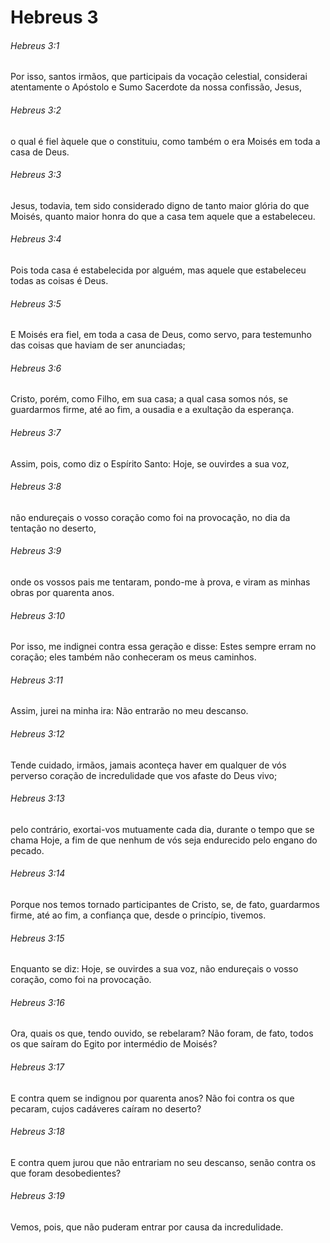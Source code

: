 # Hebreus 3

###### Hebreus 3:1

Por isso, santos irmãos, que participais da vocação celestial, considerai atentamente o Apóstolo e Sumo Sacerdote da nossa confissão, Jesus,

###### Hebreus 3:2

o qual é fiel àquele que o constituiu, como também o era Moisés em toda a casa de Deus.

###### Hebreus 3:3

Jesus, todavia, tem sido considerado digno de tanto maior glória do que Moisés, quanto maior honra do que a casa tem aquele que a estabeleceu.

###### Hebreus 3:4

Pois toda casa é estabelecida por alguém, mas aquele que estabeleceu todas as coisas é Deus.

###### Hebreus 3:5

E Moisés era fiel, em toda a casa de Deus, como servo, para testemunho das coisas que haviam de ser anunciadas;

###### Hebreus 3:6

Cristo, porém, como Filho, em sua casa; a qual casa somos nós, se guardarmos firme, até ao fim, a ousadia e a exultação da esperança.

###### Hebreus 3:7

Assim, pois, como diz o Espírito Santo: Hoje, se ouvirdes a sua voz,

###### Hebreus 3:8

não endureçais o vosso coração como foi na provocação, no dia da tentação no deserto,

###### Hebreus 3:9

onde os vossos pais me tentaram, pondo-me à prova, e viram as minhas obras por quarenta anos.

###### Hebreus 3:10

Por isso, me indignei contra essa geração e disse: Estes sempre erram no coração; eles também não conheceram os meus caminhos.

###### Hebreus 3:11

Assim, jurei na minha ira: Não entrarão no meu descanso.

###### Hebreus 3:12

Tende cuidado, irmãos, jamais aconteça haver em qualquer de vós perverso coração de incredulidade que vos afaste do Deus vivo;

###### Hebreus 3:13

pelo contrário, exortai-vos mutuamente cada dia, durante o tempo que se chama Hoje, a fim de que nenhum de vós seja endurecido pelo engano do pecado.

###### Hebreus 3:14

Porque nos temos tornado participantes de Cristo, se, de fato, guardarmos firme, até ao fim, a confiança que, desde o princípio, tivemos.

###### Hebreus 3:15

Enquanto se diz: Hoje, se ouvirdes a sua voz, não endureçais o vosso coração, como foi na provocação.

###### Hebreus 3:16

Ora, quais os que, tendo ouvido, se rebelaram? Não foram, de fato, todos os que saíram do Egito por intermédio de Moisés?

###### Hebreus 3:17

E contra quem se indignou por quarenta anos? Não foi contra os que pecaram, cujos cadáveres caíram no deserto?

###### Hebreus 3:18

E contra quem jurou que não entrariam no seu descanso, senão contra os que foram desobedientes?

###### Hebreus 3:19

Vemos, pois, que não puderam entrar por causa da incredulidade.


